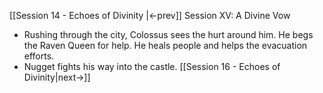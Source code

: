 [[Session 14 - Echoes of Divinity |<-prev]]
Session XV: A Divine Vow
- Rushing through the city, Colossus sees the hurt around him. He begs the Raven Queen for help. He heals people and helps the evacuation efforts.
- Nugget fights his way into the castle.
[[Session 16 - Echoes of Divinity|next->]]